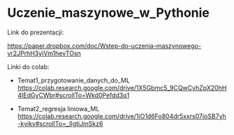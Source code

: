# Uczenie_maszynowe_w_Pythonie

Link do prezentacji:

https://paper.dropbox.com/doc/Wstep-do-uczenia-maszynowego-vr2JPrhH3yiVm1hevTOsn


Linki do colab:

- Temat1_przygotowanie_danych_do_ML
https://colab.research.google.com/drive/1X5Gbmc5_9CQwCvhZpX20hH4IEdGyCWbr#scrollTo=Wkd0Pefdd3q1

- Temat2_regresja liniowa_ML
https://colab.research.google.com/drive/1iO1d6Fo804dr5xxrs07ioSB7yh-kyikv#scrollTo=_IIgtiJmSkz6
